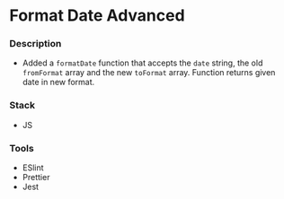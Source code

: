 # Format Date Advanced

### Description

- Added a `formatDate` function that accepts the `date` string, the old `fromFormat` array and the new `toFormat` array. Function returns given date in new format.
  
### Stack

- JS

### Tools

- ESlint
- Prettier
- Jest
